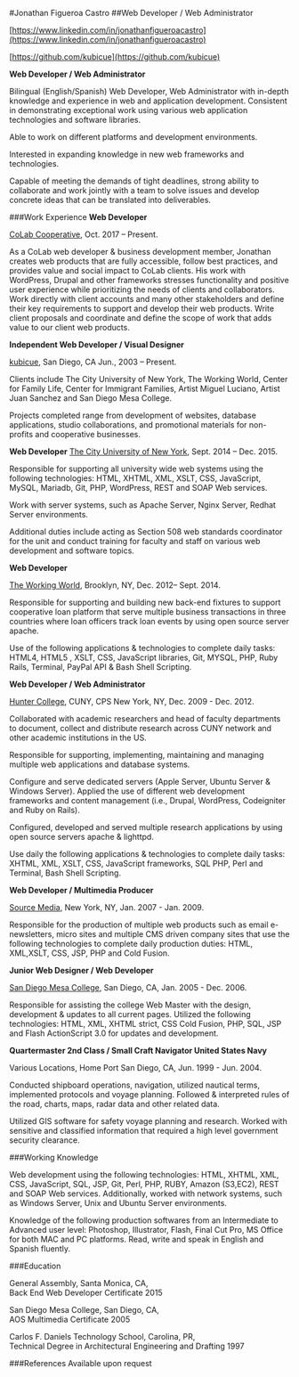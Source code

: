 #Jonathan Figueroa Castro
##Web Developer / Web Administrator
<!--5244 Pirotte Drive San Diego, CA, 92105  
347 731-7106
 
[jonathanfigueroacastro@gmail.com](mailto:jonathanfigueroacastro@gmail.com)-->

[https://www.linkedin.com/in/jonathanfigueroacastro](https://www.linkedin.com/in/jonathanfigueroacastro)

[https://github.com/kubicue](https://github.com/kubicue)

**Web Developer / Web Administrator**    

Bilingual (English/Spanish) Web Developer, Web Administrator with in-depth knowledge and experience in web and application development. Consistent in demonstrating exceptional work using various web application technologies and software libraries.


Able to work on different platforms and development environments. 

Interested in expanding knowledge in new web frameworks and technologies.

Capable of meeting the demands of tight deadlines, strong ability to collaborate and work jointly with a team to solve issues and develop concrete ideas that can be translated into deliverables.


###Work Experience
**Web Developer**

[CoLab Cooperative](http://colab.coop), Oct. 2017 – Present.

As a CoLab web developer & business development member, Jonathan creates web products that are fully accessible, follow best practices, and provides value and social impact to CoLab clients.
His work with WordPress, Drupal and other frameworks stresses functionality and positive user experience while prioritizing the needs of clients and collaborators.
Work directly with client accounts and many other stakeholders and define their key requirements to support and develop their web products.
Write client proposals and coordinate and define the scope of work that adds value to our client web products. 

**Independent Web Developer / Visual Designer**


[kubicue](http://kubicue.com), San Diego, CA  Jun., 2003 – Present.


Clients include The City University of New York, The Working World, Center for Family Life, Center for Immigrant Families, Artist Miguel Luciano, Artist Juan Sanchez and San Diego Mesa College. 

Projects completed range from development of websites, database applications, studio collaborations, and promotional materials for non-profits and cooperative businesses.

**Web Developer**
[The City University of New York](http://cuny.edu), Sept. 2014 – Dec. 2015.


Responsible for supporting all university wide web systems using the following technologies: HTML, XHTML, XML, XSLT, CSS, JavaScript, MySQL, Mariadb, Git, PHP, WordPress, REST and SOAP Web services. 

Work with server systems, such as Apache Server, Nginx Server, Redhat Server environments. 

Additional duties include acting as Section 508 web standards coordinator for the unit and conduct training for faculty and staff on various web development and software topics.


**Web Developer**


[The Working World](http://theworkingworld.org), Brooklyn, NY, Dec. 2012– Sept. 2014.


Responsible for supporting and building new back-end fixtures to support cooperative loan platform that serve multiple business transactions in three countries where loan officers track loan events by using open source server apache. 

Use of the following applications & technologies to complete daily tasks: HTML4, HTML5 , XSLT, CSS, JavaScript libraries, Git, MYSQL, PHP, Ruby Rails, Terminal, PayPal API & Bash Shell Scripting.

**Web Developer / Web Administrator**


[Hunter College](http://hunter.cuny.edu), CUNY, CPS New York, NY, Dec. 2009 - Dec. 2012.


Collaborated with academic researchers and head of faculty departments to document, collect and distribute research across CUNY network and other academic institutions in the US. 

Responsible for supporting, implementing, maintaining and managing multiple web applications and database systems. 

Configure and serve dedicated servers (Apple Server, Ubuntu Server & Windows Server). Applied the use of different web development frameworks and content management (i.e., Drupal, WordPress, Codeigniter and Ruby on Rails).

Configured, developed and served multiple research applications by using open source servers apache & lighttpd. 

Use daily the following applications & technologies to complete daily tasks: XHTML, XML, XSLT, CSS, JavaScript frameworks, SQL PHP, Perl and Terminal, Bash Shell Scripting.


**Web Developer / Multimedia Producer**

[Source Media](http://sourcemedia.com), New York, NY, Jan. 2007 - Jan. 2009.

         
Responsible for the production of multiple web products such as email e-newsletters, micro sites and multiple CMS driven company sites that use the following technologies to complete daily production duties: HTML, XML,XSLT, CSS, JSP, PHP and Cold Fusion.


**Junior Web Designer / Web Developer**


[San Diego Mesa College](http://www.sdmesa.edu/), San Diego, CA, Jan. 2005 - Dec. 2006.


Responsible for assisting the college Web Master with the design, development & updates to all current pages. Utilized the following technologies: HTML, XML, XHTML strict, CSS Cold Fusion, PHP, SQL, JSP and Flash ActionScript 3.0 for updates and development.


**Quartermaster 2nd Class / Small Craft Navigator United States Navy**


Various Locations, Home Port San Diego, CA, Jun. 1999 - Jun. 2004.


Conducted shipboard operations, navigation, utilized nautical terms, implemented protocols and voyage planning. Followed & interpreted rules of the road, charts, maps, radar data and other related data. 

Utilized GIS software for safety voyage planning and research. Worked with sensitive and classified information that required a high level government security clearance.


###Working Knowledge


Web development using the following technologies: HTML, XHTML, XML, CSS, JavaScript, SQL, JSP, Git, Perl, PHP, RUBY, Amazon (S3,EC2), REST and SOAP Web services. Additionally, worked with network systems, such as Windows Server, Unix and Ubuntu Server environments. 

Knowledge of the following production softwares from an Intermediate to Advanced user level: Photoshop, Illustrator, Flash, Final Cut Pro, MS Office for both MAC and PC platforms.
Read, write and speak in English and Spanish fluently.


###Education

General Assembly, Santa Monica, CA,   
Back End Web Developer Certificate 2015 

San Diego Mesa College, San Diego, CA,  
AOS Multimedia Certificate 2005


Carlos F. Daniels Technology School, Carolina, PR,  
Technical Degree in Architectural Engineering and Drafting 1997


###References
Available upon request
